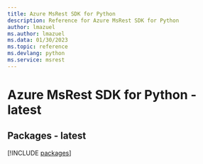 ```yaml
---
title: Azure MsRest SDK for Python
description: Reference for Azure MsRest SDK for Python
author: lmazuel
ms.author: lmazuel
ms.data: 01/30/2023
ms.topic: reference
ms.devlang: python
ms.service: msrest
---
```

# Azure MsRest SDK for Python - latest
## Packages - latest
[!INCLUDE [packages](msrest-index.md)]